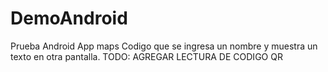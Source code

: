 # DemoAndroid
Prueba Android App maps
Codigo que se ingresa un nombre y muestra un texto en otra pantalla.
TODO: AGREGAR LECTURA DE CODIGO QR

